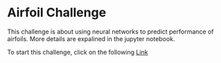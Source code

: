 # Airfoil Challenge
This challenge is about using neural networks to predict performance of airfoils. More details are expalined in the jupyter notebook. 

To start this challenge, click on the following [Link](https://colab.research.google.com/github/nasa-petal/interview_questions/blob/main/airfoil_challenge/Airfoil_Dataset_Question.ipynb)

